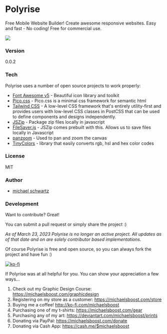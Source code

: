 # Polyrise
Free Mobile Website Builder! Create awesome responsive websites. Easy and fast - No coding! Free for commercial use.

![](https://raw.githubusercontent.com/michaelsboost/Polyrise/gh-pages/img/header.png)

### Version
0.0.2

### Tech

Polyrise uses a number of open source projects to work properly:

* [Font Awesome v5](https://fontawesome.com/) - Beautiful icon library and toolkit
* [Pico.css](https://picocss.com/) - Pico.css is a minimal css framework for semantic html
* [Tailwind CSS](https://tailwindcss.com/) - A low-level CSS framework that's entirely utility-first and provides users with low-level CSS classes in PostCSS that can be used to define components and designs independently.
* [JSZip](https://stuk.github.io/jszip/) - Package zip files locally in javascript
* [FileSaver.js](https://github.com/eligrey/FileSaver.js/) - JSZip comes prebuilt with this. Allows us to save files locally in Javascript
* [panzoom](https://github.com/anvaka/panzoom/) - Used to pan and zoom the canvas
* [TinyColors](http://bgrins.github.io/TinyColor/) - library that easily converts rgb, hsl and hex color codes

### License
MIT

### Author

- [michael schwartz](https://michaelsboost.github.io/)

### Development

Want to contribute? Great!  

You can submit a pull request or simply share the project :)  

*As of March 23, 2023 Polyrise is no longer an active project. All updates as of that date and on are solely contributor based implementations.*

Of course Polyrise is free and open source, so you can always fork the project and have fun :)  

[![ko-fi](https://az743702.vo.msecnd.net/cdn/kofi2.png?v=0)](https://ko-fi.com/michaelsboost)  

If Polyrise was at all helpful for you. You can show your appreciation a few ways...  

1) Check out my Graphic Design Course: https://michaelsboost.com/graphicdesign  
2) Registering on my store as a customer: https://michaelsboost.com/store  
3) Buying me a coffee! http://ko-fi.com/michaelsboost  
4) Purchasing one of my t-shirts: https://michaelsboost.com/gear  
5) Purchasing any of my art: https://deviantart.com/michaelsboost/prints  
6) Donating via PayPal: https://michaelsboost.com/donate  
7) Donating via Cash App: https://cash.me/$michaelsboost  